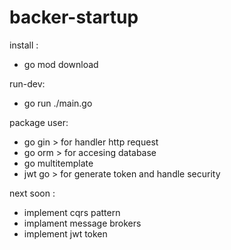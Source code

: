 # backer-startup

install :

- go mod download

run-dev:

- go run ./main.go

package user:

- go gin > for handler http request
- go orm > for accesing database
- go multitemplate
- jwt go > for generate token and handle security

next soon :

- implement cqrs pattern
- implament message brokers
- implement jwt token

